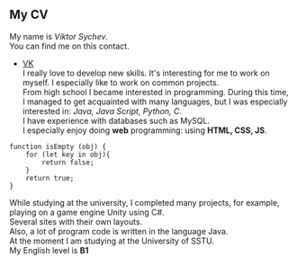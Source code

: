 My CV
---
My name is *Viktor Sychev*.  
You can find me on this contact.
- [VK](https://vk.com/viktors01)  
I really love to develop new skills. It's interesting for me to work on myself. I especially like to work on common projects.  
From high school I became interested in programming. During this time, I managed to get acquainted with many languages, but I was especially interested in: *Java, Java Script, Python, C*.  
I have experience with databases such as MySQL.  
I especially enjoy doing **web** programming: using **HTML, CSS, JS**.  

```
function isEmpty (obj) {
    for (let key in obj){
        return false;
    }
    return true;
}
```  
While studying at the university, I completed many projects, for example, playing on a game engine Unity using C#.  
Several sites with their own layouts.  
Also, a lot of program code is written in the language Java.  
At the moment I am studying at the University of SSTU.  
My English level is **B1**  
